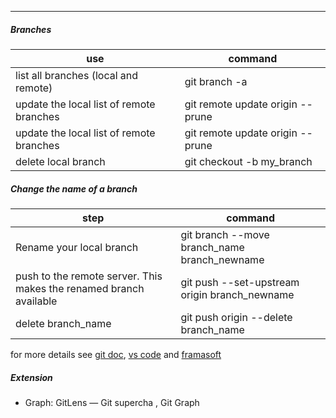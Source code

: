 ------------------
##### Branches

| use |command |
|---|---|
| list all branches (local and remote) |git branch -a  |
|  update the local list of remote branches |  git remote update origin --prune |
|  update the local list of remote branches |  git remote update origin --prune |
|  delete local branch |  git checkout -b my_branch |

##### Change the name of a branch

| step |command |
|---|---|
| Rename your local branch |git branch --move branch_name branch_newname  |
| push to the remote server. This makes the renamed branch available |git push --set-upstream origin branch_newname |
| delete branch_name |git push origin --delete branch_name |

for more details see [git doc](https://git-scm.com/book/fr/v2/Les-branches-avec-Git-Gestion-des-branches), [vs code](https://code.visualstudio.com/docs/languages/markdown) and [framasoft](https://docs.framasoft.org/fr/grav/markdown.html)

##### Extension
- Graph: GitLens — Git supercha , Git Graph

